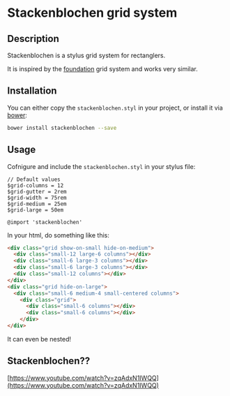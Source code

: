# Stackenblochen grid system

## Description

Stackenblochen is a stylus grid system for rectanglers.

It is inspired by the [foundation](http://foundation.zurb.com/docs/components/grid.html) grid system and works very similar.

## Installation

You can either copy the `stackenblochen.styl` in your project, or install it via [bower](http://bower.io/):

```sh
bower install stackenblochen --save
```

## Usage

Cofnigure and include the `stackenblochen.styl` in your stylus file:

```stylus
// Default values
$grid-columns = 12
$grid-gutter = 2rem
$grid-width = 75rem
$grid-medium = 25em
$grid-large = 50em

@import 'stackenblochen'
```

In your html, do something like this:

```html
<div class="grid show-on-small hide-on-medium">
  <div class="small-12 large-6 columns"></div>
  <div class="small-6 large-3 columns"></div>
  <div class="small-6 large-3 columns"></div>
  <div class="small-12 columns"></div>
</div>
<div class="grid hide-on-large">
  <div class="small-6 medium-4 small-centered columns">
    <div class="grid">
      <div class="small-6 columns"></div>
      <div class="small-6 columns"></div>
    </div>
</div>
```

It can even be nested!

## Stackenblochen??

[https://www.youtube.com/watch?v=zqAdxN1IWQQ](https://www.youtube.com/watch?v=zqAdxN1IWQQ)
